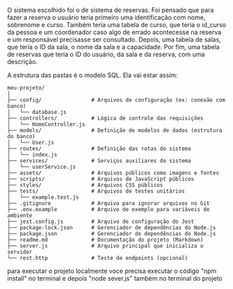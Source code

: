 O sistema escolhido foi o de sistema de reservas. Foi pensado que para fazer a reserva o usuário teria primeiro uma identificação com nome, sobrenome e curso. Também teria uma tabela de curso, que teria o id_curso da pessoa e um coordenador caso algo de errado acontecesse na reserva e um responsável precisasse ser consultado. Depois, uma tabela de salas, que teria o ID da sala, o nome da sala e a capacidade. Por fim, uma tabela de reservas que teria o ID do usuário, da sala e da reserva, com uma descrição.

A estrutura das pastas é o modelo SQL. Ela vai estar assim: 

```
meu-projeto/
│
├── config/                # Arquivos de configuração (ex: conexão com banco)
│   └── database.js
├── controllers/           # Lógica de controle das requisições
│   └── HomeController.js
├── models/                # Definição de modelos de dados (estrutura do banco)
│   └── User.js
├── routes/                # Definição das rotas do sistema
│   └── index.js
├── services/              # Serviços auxiliares do sistema
│   └── userService.js
├── assets/                # Arquivos públicos como imagens e fontes
├── scripts/               # Arquivos de JavaScript públicos
├── styles/                # Arquivos CSS públicos
├── tests/                 # Arquivos de testes unitários
│   └── example.test.js
├── .gitignore             # Arquivo para ignorar arquivos no Git
├── .env.example           # Arquivo de exemplo para variáveis de ambiente
├── jest.config.js         # Arquivo de configuração do Jest
├── package-lock.json      # Gerenciador de dependências do Node.js
├── package.json           # Gerenciador de dependências do Node.js
├── readme.md              # Documentação do projeto (Markdown)
├── server.js              # Arquivo principal que inicializa o servidor
└── rest.http              # Teste de endpoints (opcional)

```

para executar o projeto localmente voce precisa executar o código "npm install" no terminal e depois "node sever.js" também no terminal do projeto